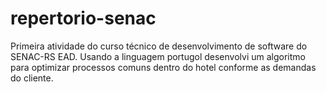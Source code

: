 # repertorio-senac
Primeira atividade do curso técnico de desenvolvimento de software do SENAC-RS EAD. Usando a linguagem portugol desenvolvi um algoritmo para optimizar processos comuns dentro do hotel conforme as demandas do cliente.
